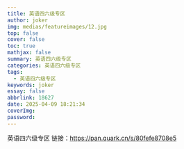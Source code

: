 ```yaml
---
title: 英语四六级专区
author: joker
img: medias/featureimages/12.jpg
top: false
cover: false
toc: true
mathjax: false
summary: 英语四六级专区
categories: 英语四六级专区
tags:
  - 英语四六级专区
keywords: joker
essay: false
abbrlink: 18627
date: 2025-04-09 18:21:34
coverImg:
password:
---
```


英语四六级专区
链接：https://pan.quark.cn/s/80fefe8708e5
